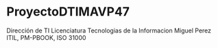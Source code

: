 # ProyectoDTIMAVP47
Dirección de TI  Licenciatura Tecnologias de la Informacion  Miguel Perez  ITIL, PM-PBOOK, ISO 31000
